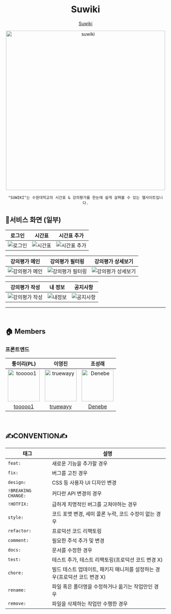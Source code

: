 <div align="center">

# **Suwiki**

 [Suwiki](https://suwiki.kr/)


<img width="500" alt="suwiki" src="https://user-images.githubusercontent.com/81678959/182590817-3ffdfe89-cafc-434b-821c-9241d486c322.png"><br>


    "SUWIKI"는 수원대학교의 시간표 & 강의평가를 한눈에 쉽게 살펴볼 수 있는 웹사이트입니다.

</div>



## 📱서비스 화면 (일부)

| **로그인** | **시간표** | **시간표 추가** |
| :---: | :---: | :---: |
| ![로그인](https://user-images.githubusercontent.com/81678959/182595093-2648fe66-057e-4681-b9c3-03922e6a0268.gif) | ![시간표](https://user-images.githubusercontent.com/81678959/182595099-a57d9a8f-b51b-49da-935a-ff8e263d725f.gif) | ![시간표 추가](https://user-images.githubusercontent.com/81678959/182595104-9dd63a11-42b2-4ed6-acf6-9d030017046f.gif) |

| **강의평가 메인** | **강의평가 필터링** | **강의평가 상세보기** |
| :---: | :---: | :---: |
| ![강의평가 메인](https://user-images.githubusercontent.com/81678959/182595106-1c4cc7b5-e75a-4093-b790-e3aab44350b7.gif) | ![강의평가 필터링](https://user-images.githubusercontent.com/81678959/182595107-9313792b-66e4-47bf-ac79-7f1bd6f6f758.gif) | ![강의평가 상세보기](https://user-images.githubusercontent.com/81678959/182595108-04588363-90f1-4969-9071-f351a0336978.gif) |

| **강의평가 작성** | **내 정보** | **공지사항** |
| :---: | :---: | :---: |
| ![강의평가 작성](https://user-images.githubusercontent.com/81678959/182595110-169db09f-33c2-4e6d-b292-bc595060d6e1.gif) | ![내정보](https://user-images.githubusercontent.com/81678959/182595114-0f2fbfdf-d8d2-432b-be44-eb3837e66cf7.gif) | ![공지사항](https://user-images.githubusercontent.com/81678959/182595115-524aac07-7d52-4a04-bb5f-64b6a06c7400.gif) |

___

<br>

## 🏠 Members

### 프론트엔드

|퉁이리(PL)|이영진|조성래|
|:-:|:-:|:-:|
|<img src="https://avatars.githubusercontent.com/u/77133565?v=4" alt="tooooo1" width="100" height="100">|<img src="https://avatars.githubusercontent.com/u/83450991?v=4" alt="truewayy" width="100" height="100">|<img src="https://avatars.githubusercontent.com/u/37147909?v=4" alt="Denebe" width="100" height="100">|
|[tooooo1](https://github.com/tooooo1)|[truewayy](https://github.com/truewayy)|[Denebe](https://github.com/Denebe)|

<br>

## ✍️CONVENTION✍️

| 태그                  | 설명                                                                      |
| --------------------- | ------------------------------------------------------------------------- |
| `feat: `             | 새로운 기능을 추가할 경우                                                 |
| `fix: `              | 버그를 고친 경우                                                          |
| `design: `           | CSS 등 사용자 UI 디자인 변경                                              |
| `!BREAKING CHANGE: ` | 커다란 API 변경의 경우                                                    |
| `!HOTFIX: `          | 급하게 치명적인 버그를 고쳐야하는 경우                                    |
| `style: `            | 코드 포맷 변경, 세미 콜론 누락, 코드 수정이 없는 경우                     |
| `refactor: `         | 프로덕션 코드 리팩토링                                                    |
| `comment: `          | 필요한 주석 추가 및 변경                                                  |
| `docs: `             | 문서를 수정한 경우                                                        |
| `test: `             | 테스트 추가, 테스트 리팩토링(프로덕션 코드 변경 X)                        |
| `chore: `            | 빌드 테스트 업데이트, 패키지 매니저를 설정하는 경우(프로덕션 코드 변경 X) |
| `rename: `           | 파일 혹은 폴더명을 수정하거나 옮기는 작업만인 경우                        |
| `remove: `           | 파일을 삭제하는 작업만 수행한 경우                                        |
